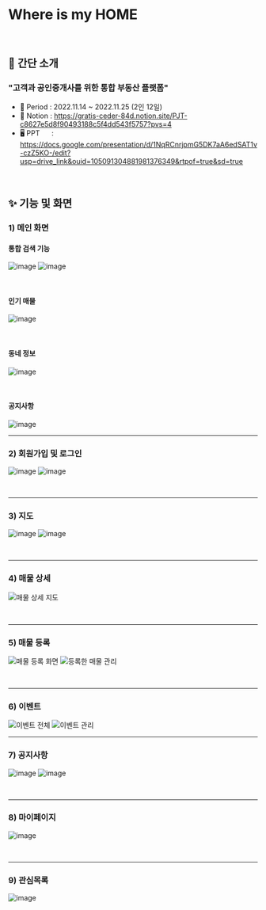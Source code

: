 # Where is my HOME

<br>

##  💁 간단 소개

### "고객과 공인중개사를 위한 통합 부동산 플랫폼"


- 🎼 Period : 2022.11.14 ~ 2022.11.25 (2인 12일)
- 📑 Notion : https://gratis-ceder-84d.notion.site/PJT-c8627e5d8f90493188c5f4dd543f5757?pvs=4
- 🖥 PPT &nbsp;&nbsp;&nbsp;&nbsp;&nbsp;: https://docs.google.com/presentation/d/1NqRCnrjpmG5DK7aA6edSAT1v-czZ5KO-/edit?usp=drive_link&ouid=105091304881981376349&rtpof=true&sd=true

<br>

## ✨ 기능 및 화면
### 1) 메인 화면
#### 통합 검색 기능
![image](https://github.com/SSAFY-8th-final/.github/assets/74294301/5a07dfde-e0c8-4129-818f-a6138242dd12)
![image](https://github.com/SSAFY-8th-final/.github/assets/74294301/508fea94-0c9e-43b7-9f3c-6f20360f7d17)

<br>

#### 인기 매물
![image](https://github.com/SSAFY-8th-final/.github/assets/74294301/564a75c8-f678-4d47-a6ba-00face28515f)

<br>

#### 동네 정보
![image](https://github.com/SSAFY-8th-final/.github/assets/74294301/d2a4dc03-1bc2-4754-8a87-070921271ee7)

<br>

#### 공지사항
![image](https://github.com/SSAFY-8th-final/.github/assets/74294301/62425290-dfa0-4254-8d15-7fc6f9596982)

------

### 2) 회원가입 및 로그인
![image](https://github.com/SSAFY-8th-final/.github/assets/74294301/d30acb2f-e0d2-480f-af1c-79c581c39439)
![image](https://github.com/SSAFY-8th-final/.github/assets/74294301/cbb33a34-70c0-4eaa-be13-ce8208e4bee8)

<br>

------

### 3) 지도
![image](https://github.com/SSAFY-8th-final/.github/assets/74294301/e3b4ac00-ac78-4a4d-b80b-4ecfa035b9cc)
![image](https://github.com/SSAFY-8th-final/.github/assets/74294301/018930b3-1db7-4478-b61a-7e199a71f17d)

<br>

------

### 4) 매물 상세
![매물 상세 지도](https://github.com/SSAFY-8th-final/.github/assets/74294301/344231dc-3f40-4b9f-824e-c2019d67892d)

<br>

------

### 5) 매물 등록
![매물 등록 화면](https://github.com/SSAFY-8th-final/.github/assets/74294301/8f5ef7d1-7e3f-4016-9552-f34481284d09)
![등록한 매물 관리](https://github.com/SSAFY-8th-final/.github/assets/74294301/7be9c21b-3cb3-4362-bb46-95d13ef34ced)

<br>

------

### 6) 이벤트
![이벤트 전체](https://github.com/SSAFY-8th-final/.github/assets/74294301/4145b95e-b6a9-42ed-920d-ca6ec2f6553a)
![이벤트 관리](https://github.com/SSAFY-8th-final/.github/assets/74294301/4b1741e5-3dd9-4a47-9ec6-248820c903e2)
<br>

------

### 7) 공지사항
![image](https://github.com/SSAFY-8th-final/.github/assets/74294301/83df465f-35a7-46f1-9086-2eff4037ef00)
![image](https://github.com/SSAFY-8th-final/.github/assets/74294301/bc151bf1-28ec-4a87-bfb4-bcc4b76b3b1d)

<br>

------

### 8) 마이페이지
![image](https://github.com/SSAFY-8th-final/.github/assets/74294301/13d255c1-8efb-46d3-9c4a-287928b5c8ce)

<br>

------

### 9) 관심목록
![image](https://github.com/SSAFY-8th-final/.github/assets/74294301/7bf7461c-2757-4a0c-a85c-f14d3a866673)
